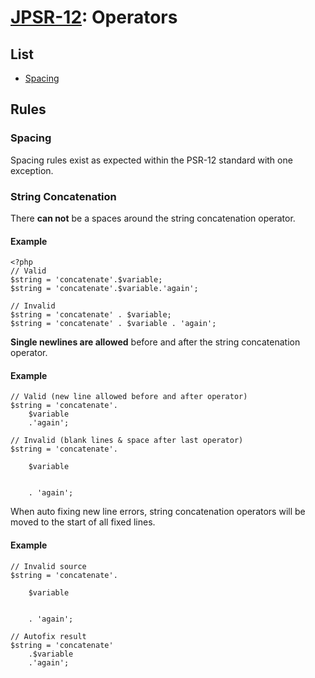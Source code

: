 # [JPSR-12](../JPSR12.md): Operators

## List

- [Spacing](#spacing)

## Rules

### Spacing

Spacing rules exist as expected within the PSR-12 standard with one exception.

### String Concatenation

There **can not** be a spaces around the string concatenation operator.

#### Example

```
<?php
// Valid
$string = 'concatenate'.$variable;
$string = 'concatenate'.$variable.'again';

// Invalid
$string = 'concatenate' . $variable;
$string = 'concatenate' . $variable . 'again';
```

**Single newlines are allowed** before and after the string concatenation operator.

#### Example

```
// Valid (new line allowed before and after operator)
$string = 'concatenate'.
    $variable
    .'again';

// Invalid (blank lines & space after last operator)
$string = 'concatenate'.

    $variable


    . 'again';
```

When auto fixing new line errors, string concatenation operators will be moved to the start of all fixed lines.

#### Example

```
// Invalid source
$string = 'concatenate'.

    $variable


    . 'again';

// Autofix result
$string = 'concatenate'
    .$variable
    .'again';
```
